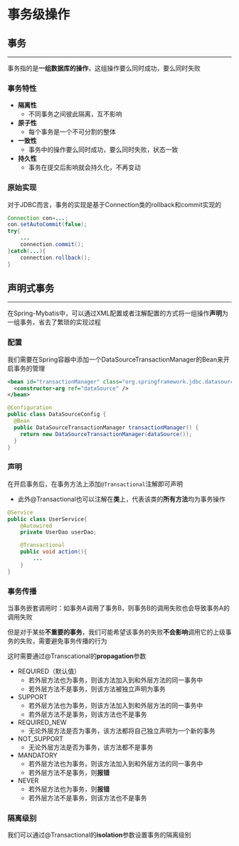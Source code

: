 # 事务级操作
## 事务
---
事务指的是**一组数据库的操作**，这组操作要么同时成功，要么同时失败

### 事务特性
- **隔离性**
  - 不同事务之间彼此隔离，互不影响
- **原子性**
  - 每个事务是一个不可分割的整体
- **一致性**
  - 事务中的操作要么同时成功，要么同时失败，状态一致
- **持久性**
  - 事务在提交后影响就会持久化，不再变动

### 原始实现
对于JDBC而言，事务的实现是基于Connection类的rollback和commit实现的
```java
Connection con=...;
con.setAutoCommit(false);
try{
    ...
    connection.commit();
}catch(...){
    connection.rollback();
}
```

## 声明式事务
---
在Spring-Mybatis中，可以通过XML配置或者注解配置的方式将一组操作**声明**为一组事务，省去了繁琐的实现过程

### 配置
我们需要在Spring容器中添加一个DataSourceTransactionManager的Bean来开启事务的管理
```xml
<bean id="transactionManager" class="org.springframework.jdbc.datasource.DataSourceTransactionManager">
  <constructor-arg ref="dataSource" />
</bean>
```
```java
@Configuration
public class DataSourceConfig {
  @Bean
  public DataSourceTransactionManager transactionManager() {
    return new DataSourceTransactionManager(dataSource());
  }
}
```

### 声明
在开启事务后，在事务方法上添加`@Transactional`注解即可声明
- 此外@Transactional也可以注解在**类**上，代表该类的**所有方法**均为事务操作
```java
@Service
public class UserService{
    @Autowired
    private UserDao userDao;

    @Transactional
    public void action(){
        ...
    }
}
```

### 事务传播
当事务嵌套调用时：如事务A调用了事务B，则事务B的调用失败也会导致事务A的调用失败

但是对于某些**不重要的事务**，我们可能希望该事务的失败**不会影响**调用它的上级事务的失败，需要避免事务传播的行为

这时需要通过@Transcational的**propagation**参数
- REQUIRED（默认值）
  - 若外层方法也为事务，则该方法加入到和外层方法的同一事务中
  - 若外层方法不是事务，则该方法被独立声明为事务
- SUPPORT
  - 若外层方法也为事务，则该方法加入到和外层方法的同一事务中
  - 若外层方法不是事务，则该方法也不是事务
- REQUIRED_NEW
  - 无论外层方法是否为事务，该方法都将自己独立声明为一个新的事务
- NOT_SUPPORT
  - 无论外层方法是否为事务，该方法都不是事务
- MANDATORY
  - 若外层方法也为事务，则该方法加入到和外层方法的同一事务中
  - 若外层方法不是事务，则**报错**
- NEVER
  - 若外层方法也为事务，则**报错**
  - 若外层方法不是事务，则该方法也不是事务

### 隔离级别
我们可以通过@Transactional的**isolation**参数设置事务的隔离级别